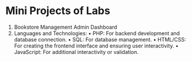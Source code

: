 # Mini Projects of Labs

1. Bookstore Management Admin Dashboard
2. Languages and Technologies:
   • PHP: For backend development and database connection.
   • SQL: For database management.
   • HTML/CSS: For creating the frontend interface and ensuring user interactivity.
   • JavaScript: For additional interactivity or validation.
